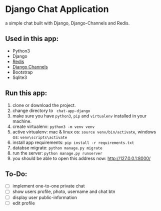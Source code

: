 # Django Chat Application
a simple chat built with Django, Django-Channels and Redis.

## Used in this app:
- Python3
- Django
- [Redis](https://redis.io)
- [Django Channels](https://channels.readthedocs.io/en/stable/)
- Bootstrap
- Sqlite3

## Run this app:
1. clone or download the project.
2. change directory to ``` chat-app-django```
3. make sure you have ``python3``, ```pip``` and ```virtualenv``` installed in your machine.
4. create virtualenv: ```python3 -m venv venv```
5. active virtualenv: mac & linux os: ```source venv/bin/activate```, windows os: ```venv\scripts\activate```
6. install app requirements: ```pip install -r requirements.txt```
7. databse migrate: ```python manage.py migrate```
8. run the server: ```python manage.py runserver```
9. you should be able to open this address now: http://127.0.0.1:8000/

## To-Do:
- [ ] implement one-to-one private chat
- [ ] show users profile, photo, username and chat btn
- [ ] display user public-information
- [ ] edit profile
